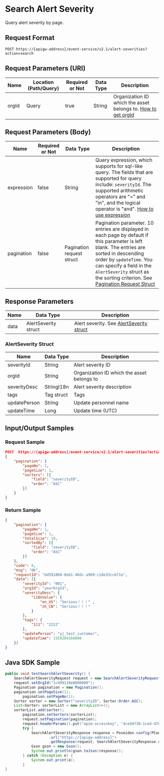 # Search Alert Severity



Query alert severity by page.

## Request Format

```
POST https://{apigw-address}/event-service/v2.1/alert-severities?action=search
```

## Request Parameters (URI)

| Name | Location (Path/Query) | Required or Not | Data Type | Description |
|---------------|------------------|----------|-----------|--------------|
| orgId         | Query            | true     | String    | Organization ID which the asset belongs to. [How to get orgId](/docs/api/en/latest/api_faqs#how-to-get-organization-id-orgid-orgid)                |
                                                                 

## Request Parameters (Body)
| Name            | Required or Not | Data Type | Description |
|------|-----------------|-----------|-------------|
| expression         | false    | String   | Query expression, which supports for sql-like query. The fields that are supported for query include: `severityId`. The supported arithmetic operators are "=" and "in", and the logical operator is "and". [How to use expression](/docs/api/en/latest/api_faqs.html#how-to-use-expression)|
| pagination     | false     | Pagination request struct    | Pagination parameter. 10 entries are displayed in each page by default if this parameter is left blank. The entries are sorted in descending order by `updateTime`. You can specify a field in the `AlertSeverity` struct as the sorting criterion. See [Pagination Request Struct](/docs/api/en/latest/overview.html#pagination-request-struct) |

## Response Parameters

| Name | Data Type     | Description          |
|-------|----------------|---------------------------|
| data | AlertSeverity struct | Alert severity. See [AlertSeverity struct](/docs/api/en/latest/event/search_alert_severity.html#alertseverity-struct-alertseverity)|

### AlertSeverity Struct <alertseverity>

| Name | Data Type     | Description          |
|----------------|-----------------------|----------|
| severityId        | String                | Alert severity ID|
| orgId          | String                |  Organization ID which the asset belongs to|
| severityDesc   | StringI18n            | Alert severity description |
| tags        | Tag struct           | Tags|
| updatePerson        | String                | Update personnel name|
| updateTime    | Long                | Update time (UTC)



## Input/Output Samples

### Request Sample

```json
POST  https://{apigw-address}/event-service/v2.1/alert-severities?action=search&orgId=1c499110e8800000
{
	"pagination": {
		"pageNo": 1,
		"pageSize": 1,
		"sorters": [{
			"field": "severityID",
			"order": "ASC"
		}]
	}
}
```

### Return Sample

```json
{
	"pagination": {
		"pageNo": 1,
		"pageSize": 1,
		"totalSize": 19,
		"sortedBy": [{
			"field": "severityID",
			"order": "ASC"
		}]
	},
	"code": 0,
	"msg": "OK",
	"requestId": "bd591868-0eb1-46dc-a989-c1de33cc671e",
	"data": [{
		"severityId": "001",
		"orgId": "yourOrgId",
		"severityDesc": {
			"i18nValue": {
				"en_US": "Serious！！！" ,
				"zh_CN": "Serious！！！"
			}
		},
		"tags": {
			"111": "2222"
		},
		"updatePerson": "yj_test_customer",
		"updateTime": 1559204166000
	}]
}
```

## Java SDK Sample

```java
public void testSearchAlertSeverity() {  
    SearchAlertSeverityRequest request = new SearchAlertSeverityRequest();  
    request.setOrgId("1c499110e8800000");  
    Pagination pagination = new Pagination();  
    pagination.setPageSize(1);  
	    pagination.setPageNo(1);  
    Sorter sorter = new Sorter("severityID", Sorter.Order.ASC);  
    List<Sorter> sorterList = new ArrayList<>();  
    sorterList.add(sorter);  
	    pagination.setSorters(sorterList);  
	    request.setPagination(pagination);  
	    request.headerParams().put("apim-accesskey", "4ced4f38-1ced-476e0a446215-a602-4307");  
	    try {  
	        SearchAlertSeverityResponse response = Poseidon.config(PConfig.init().appKey(accessKey).appSecret(secretKey).debug())  
	                .url("https://{apigw-address}")  
	                .getResponse(request, SearchAlertSeverityResponse.class);  
	        Gson gson = new Gson();  
	        System.out.println(gson.toJson(response));  
	    } catch (Exception e) {  
	        System.out.print(e);  
	    }  
}
```
